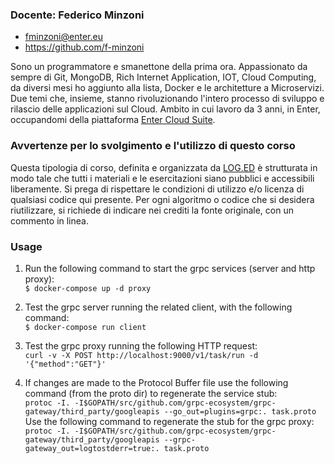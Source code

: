 ### Docente: Federico Minzoni  
- fminzoni@enter.eu  
- https://github.com/f-minzoni  

Sono un programmatore e smanettone della prima ora. Appassionato da sempre di Git, MongoDB, Rich Internet Application, IOT, Cloud Computing, da diversi mesi ho aggiunto alla lista, Docker e le architetture a Microservizi. Due temi che, insieme, stanno rivoluzionando l'intero processo di sviluppo e rilascio delle applicazioni sul Cloud. Ambito in cui lavoro da 3 anni, in Enter, occupandomi della piattaforma [Enter Cloud Suite](http://www.entercloudsuite.com).

### Avvertenze per lo svolgimento e l'utilizzo di questo corso

Questa tipologia di corso, definita e organizzata da [LOG.ED](https://loged.it) è strutturata in modo tale che tutti i materiali e le esercitazioni siano pubblici e accessibili liberamente. Si prega di rispettare le condizioni di utilizzo e/o licenza di qualsiasi codice qui presente. Per ogni algoritmo o codice che si desidera riutilizzare, si richiede di indicare nei crediti la fonte originale, con un commento in linea.

### Usage
 
1. Run the following command to start the grpc services (server and http proxy):   
   `$ docker-compose up -d proxy`   

2. Test the grpc server running the related client, with the following command:   
   `$ docker-compose run client`  

3. Test the grpc proxy running the following HTTP request:   
    `curl -v -X POST http://localhost:9000/v1/task/run -d '{"method":"GET"}' `       

4. If changes are made to the Protocol Buffer file use the following command (from the proto dir) to regenerate the service        stub:  
   `protoc -I. -I$GOPATH/src/github.com/grpc-ecosystem/grpc-gateway/third_party/googleapis --go_out=plugins=grpc:. task.proto`    
Use the following command to regenerate the stub for the grpc proxy:   
   `protoc -I. -I$GOPATH/src/github.com/grpc-ecosystem/grpc-gateway/third_party/googleapis --grpc-gateway_out=logtostderr=true:. task.proto`